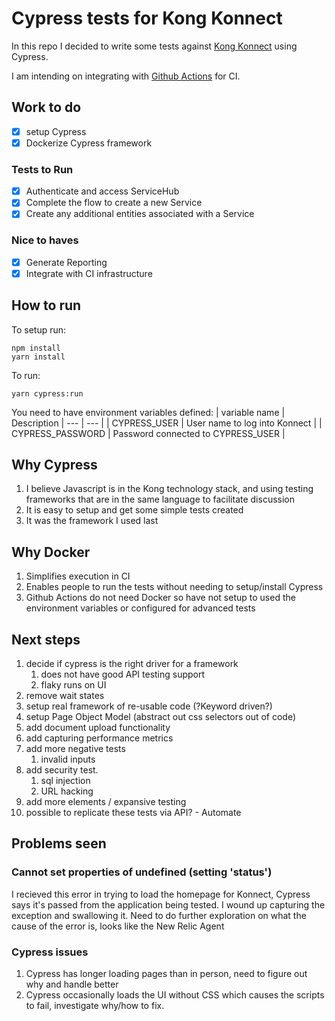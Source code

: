 # Cypress tests for Kong Konnect

In this repo I decided to write some tests against [Kong Konnect](https://konghq.com/kong-konnect) using Cypress.

I am intending on integrating with [Github Actions](https://docs.github.com/en/actions) for CI.

## Work to do
- [x] setup Cypress
- [x] Dockerize Cypress framework

### Tests to Run
- [x] Authenticate and access ServiceHub
- [x] Complete the flow to create a new Service
- [x] Create any additional entities associated with a Service

### Nice to haves
- [x] Generate Reporting
- [x] Integrate with CI infrastructure

## How to run
To setup run:
 ```
 npm install
 yarn install
 ```

To run:
```
yarn cypress:run
```
You need to have environment variables defined:
| variable name | Description
| --- | --- |
| CYPRESS_USER | User name to log into Konnect |
| CYPRESS_PASSWORD | Password connected to CYPRESS_USER |

## Why Cypress 
1. I believe Javascript is in the Kong technology stack, and using testing frameworks that are in the same language to facilitate discussion
1. It is easy to setup and get some simple tests created
1. It was the framework I used last

## Why Docker
1. Simplifies execution in CI
1. Enables people to run the tests without needing to setup/install Cypress
1. Github Actions do not need Docker so have not setup to used the environment variables or configured for advanced tests

## Next steps
1. decide if cypress is the right driver for a framework 
    1. does not have good API testing support
    1. flaky runs on UI
1. remove wait states
1. setup real framework of re-usable code (?Keyword driven?)
1. setup Page Object Model (abstract out css selectors out of code)
1. add document upload functionality
1. add capturing performance metrics
1. add more negative tests
    1. invalid inputs
1. add security test. 
    1. sql injection
    1. URL hacking
1. add more elements / expansive testing
1. possible to replicate these tests via API? - Automate

## Problems seen
### Cannot set properties of undefined (setting 'status')
I recieved this error in trying to load the homepage for Konnect, Cypress says it's passed from the application being tested. I wound up capturing the exception and swallowing it. Need to do further exploration on what the cause of the error is, looks like the New Relic Agent
### Cypress issues
1. Cypress has longer loading pages than in person, need to figure out why and handle better
1. Cypress occasionally loads the UI without CSS which causes the scripts to fail, investigate why/how to fix.